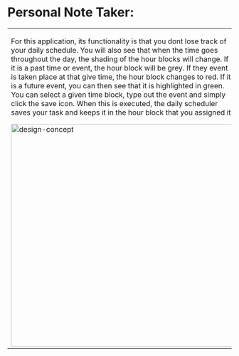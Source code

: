 # Personal Note Taker:



<table>
	<!--DESIGNING CODE-ENGINE-->
	<tr>
		<td>
            <p> For this application, its functionality is that you dont lose track of your daily schedule. You will also see that when the time goes throughout the day, the shading of the hour blocks will change. If it is a past time or event, the hour block will be grey. If they event is taken place at that give time, the hour block changes to red. If it is a future event, you can then see that it is highlighted in green.
			<br>
			You can select a given time block, type out the event and simply click the save icon. When this is executed, the daily scheduler saves your task and keeps it in the hour block that you assigned it.
			</p>
			<img width="500" alt="design-concept" src="https://user-images.githubusercontent.com/72667159/101398912-c5d42380-389c-11eb-8dcb-b8ba57f6b14f.gif">
		</td>
	</tr>
